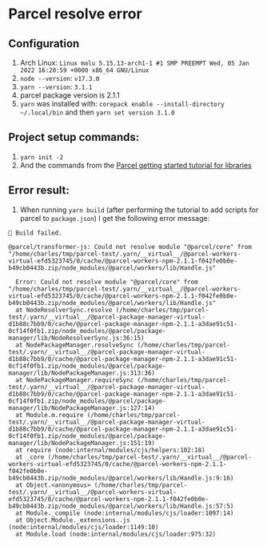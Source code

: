# Parcel resolve error

## Configuration

1. Arch Linux: `Linux malu 5.15.13-arch1-1 #1 SMP PREEMPT Wed, 05 Jan 2022 16:20:59 +0000 x86_64 GNU/Linux`
1. `node --version`: `v17.3.0`
1. `yarn --version`: `3.1.1`
1. parcel package version is 2.1.1
1. `yarn` was installed with: `corepack enable --install-directory ~/.local/bin` and then `yarn set version 3.1.0`

## Project setup commands:

1. `yarn init -2`
1. And the commands from the [Parcel getting started tutorial for libraries](https://parceljs.org/getting-started/library/)

## Error result:

1. When running `yarn build` (after performing the tutorial to add scripts for parcel to `package.json`) I get the following error message:

```text
🚨 Build failed.

@parcel/transformer-js: Could not resolve module "@parcel/core" from "/home/charles/tmp/parcel-test/.yarn/__virtual__/@parcel-workers-virtual-efd5323745/0/cache/@parcel-workers-npm-2.1.1-f042fe0b0e-b49cb0443b.zip/node_modules/@parcel/workers/lib/Handle.js"

  Error: Could not resolve module "@parcel/core" from "/home/charles/tmp/parcel-test/.yarn/__virtual__/@parcel-workers-virtual-efd5323745/0/cache/@parcel-workers-npm-2.1.1-f042fe0b0e-b49cb0443b.zip/node_modules/@parcel/workers/lib/Handle.js"
  at NodeResolverSync.resolve (/home/charles/tmp/parcel-test/.yarn/__virtual__/@parcel-package-manager-virtual-d1b88c7bb9/0/cache/@parcel-package-manager-npm-2.1.1-a3dae91c51-0cf14f0fb1.zip/node_modules/@parcel/package-manager/lib/NodeResolverSync.js:36:15)
  at NodePackageManager.resolveSync (/home/charles/tmp/parcel-test/.yarn/__virtual__/@parcel-package-manager-virtual-d1b88c7bb9/0/cache/@parcel-package-manager-npm-2.1.1-a3dae91c51-0cf14f0fb1.zip/node_modules/@parcel/package-manager/lib/NodePackageManager.js:313:36)
  at NodePackageManager.requireSync (/home/charles/tmp/parcel-test/.yarn/__virtual__/@parcel-package-manager-virtual-d1b88c7bb9/0/cache/@parcel-package-manager-npm-2.1.1-a3dae91c51-0cf14f0fb1.zip/node_modules/@parcel/package-manager/lib/NodePackageManager.js:127:14)
  at Module.m.require (/home/charles/tmp/parcel-test/.yarn/__virtual__/@parcel-package-manager-virtual-d1b88c7bb9/0/cache/@parcel-package-manager-npm-2.1.1-a3dae91c51-0cf14f0fb1.zip/node_modules/@parcel/package-manager/lib/NodePackageManager.js:151:19)
  at require (node:internal/modules/cjs/helpers:102:18)
  at _core (/home/charles/tmp/parcel-test/.yarn/__virtual__/@parcel-workers-virtual-efd5323745/0/cache/@parcel-workers-npm-2.1.1-f042fe0b0e-b49cb0443b.zip/node_modules/@parcel/workers/lib/Handle.js:9:16)
  at Object.<anonymous> (/home/charles/tmp/parcel-test/.yarn/__virtual__/@parcel-workers-virtual-efd5323745/0/cache/@parcel-workers-npm-2.1.1-f042fe0b0e-b49cb0443b.zip/node_modules/@parcel/workers/lib/Handle.js:57:5)
  at Module._compile (node:internal/modules/cjs/loader:1097:14)
  at Object.Module._extensions..js (node:internal/modules/cjs/loader:1149:10)
  at Module.load (node:internal/modules/cjs/loader:975:32)
```
